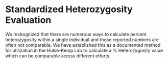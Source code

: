 # Standardized Heterozygosity Evaluation

We reckognized that there are numerous ways to calculate percent heterozygosity within a single individual and those reported numbers are often not comparable. We have established this as a documented method for utilization in the Hulse-Kemp Lab to calculate a % Heterozygosity value which can be comparable across different efforts.
